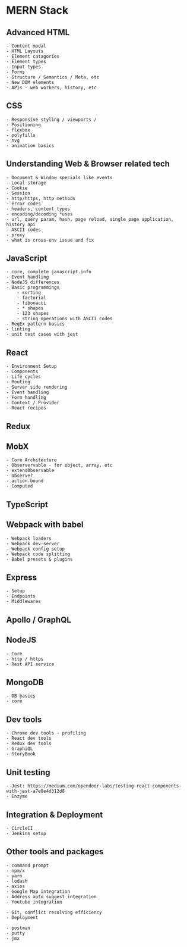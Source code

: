 ﻿# MERN Stack

## Advanced HTML
	- Content modal
	- HTML Layouts
	- Element catagories
	- Element types
	- Input types
	- Forms
	- Structure / Semantics / Meta, etc
	- New DOM elements
	- APIs - web workers, history, etc

## CSS
	- Responsive styling / viewports / 
	- Positioning
	- flexbox
	- polyfills
	- svg
	- animation basics

## Understanding Web & Browser related tech
	- Document & Window specials like events
	- Local storage
	- Cookie
	- Session
	- http/https, http methods
	- error codes
	- headers, content types
	- encoding/decoding *uses
	- url, query param, hash, page reload, single page application, history api
	- ASCII codes
	- proxy
	- what is cross-env issue and fix

## JavaScript
	- core, complete javascript.info
	- Event handling
	- NodeJS differences
	- Basic programmings
		- sorting
		- factorial
		- fibonacci
		- * shapes
		- 123 shapes
		- string operations with ASCII codes
	- RegEx pattern basics
	- linting
	- unit test cases with jest

## React
	- Environment Setup
	- Components
	- Life cycles
	- Routing
	- Server side rendering
	- Event handling
	- Form handling
	- Context / Provider
	- React recipes

## Redux

## MobX
	- Core Architecture
	- Observervable - for object, array, etc
	- extendObservable
	- Observer
	- action.bound
	- Computed

## TypeScript

## Webpack with babel
	- Webpack loaders
	- Webpack dev-server
	- Webpack config setup
	- Webpack code splitting
	- Babel presets & plugins

## Express
	- Setup
	- Endpoints
	- Middlewares

## Apollo / GraphQL

## NodeJS
	- Core
	- http / https
	- Rest API service

## MongoDB
	- DB basics
	- core

## Dev tools
	- Chrome dev tools - profiling
	- React dev tools
	- Redux dev tools
	- GraphiQL
	- StoryBook

## Unit testing
	- Jest: https://medium.com/opendoor-labs/testing-react-components-with-jest-a7e8e4d312d8
	- Enzyme

## Integration & Deployment
	- CircleCI
	- Jenkins setup

## Other tools and packages
	- command prompt
	- npm/x
	- yarn
	- lodash
	- axios
	- Google Map integration
	- Address auto suggest integration
	- Youtube integration

	- Git, conflict resolving efficiency
	- Deployment

	- postman
	- putty
	- jmx